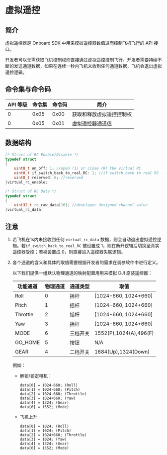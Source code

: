 # 虚拟遥控

## 简介

虚拟遥控器是 Onboard SDK 中用来模拟遥控器数值进而控制飞机飞行的 API 接口。

开发者可以无需获取飞机控制权而直接通过虚拟遥控控制飞行。开发者需要持续不断的发送通道数据，如果在连续一秒内飞机未收到任何通道数据，飞机会退出虚拟遥控逻辑。


## 命令集与命令码

|API 等级|命令集|命令码|简介|
|---------|-------|------|-----------|
|0|0x05|0x00|获取和释放虚拟遥控控制权|
|0|0x05|0x01|虚拟遥控器通道值|


## 数据结构

```c
/* Struct of RC Enable/Disable */
typedef struct
{
    uint8_t on_off: 1; //open (1) or close (0) the virtual RC
    uint8_t if_switch_back_to_real_RC: 1; //if switch back to real RC (1) or run RC-lost logic directly (0)
    uint8_t reserved: 6; //reserved
}virtual_rc_enable;

/* Struct of RC Data */
typedef struct
{
    uint32_t rc_raw_data[16]; //developer designed channel value
}virtual_rc_data
```

## 注意

1. 若飞机在1s内未接收到任何 `virtual_rc_data` 数据，则会自动退出虚拟遥控逻辑。若`if_switch_back_to_real_RC` 被设置成 1，则在断开逻辑后切换至真实遥控器受控；若被设置成 0，则直接进入遥控器失联逻辑。

2. 各个通道的含义和具体的取值需要根据开发者的需求在调参软件中进行定义。

    以下我们提供一组默认物理通道的映射配置用用来模拟 DJI 原装遥控器：

    |功能通道|物理通道|通道类型|取值|
    |------|-------|-------|---|
    |Roll|0|摇杆|[1024-660, 1024+660]|
    |Pitch|1|摇杆|[1024-660, 1024+660]|
    |Throttle|2|摇杆|[1024-660, 1024+660]|
    |Yaw|3|摇杆|[1024-660, 1024+660]|
    |MODE|6|三档开关|1552(P),1024(A),496(F)|
    |GO_HOME|5|按钮|N/A|
    |GEAR|4|二档开关|1684(Up),1324(Down)|
    

    例如：
    
    * 解锁/锁定电机：
    
        ```
        data[0] = 1024-660; (Roll)
        data[1] = 1024-660; (Pitch)
        data[2] = 1024-660; (Throttle)
        data[3] = 1024+660; (Yaw)
        data[4] = 1324; (Gear)
        data[6] = 1552; (Mode)
        ```
        
    * 飞机上升
    
        ```
        data[0] = 1024; (Roll)
        data[1] = 1024; (Pitch)
        data[2] = 1024+660; (Throttle)
        data[3] = 1024; (Yaw)
        data[4] = 1324; (Gear)
        data[6] = 1552; (Mode)
        ```
